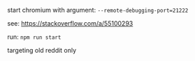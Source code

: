 start chromium with argument: `--remote-debugging-port=21222`

see: https://stackoverflow.com/a/55100293

run: `npm run start`

targeting old reddit only